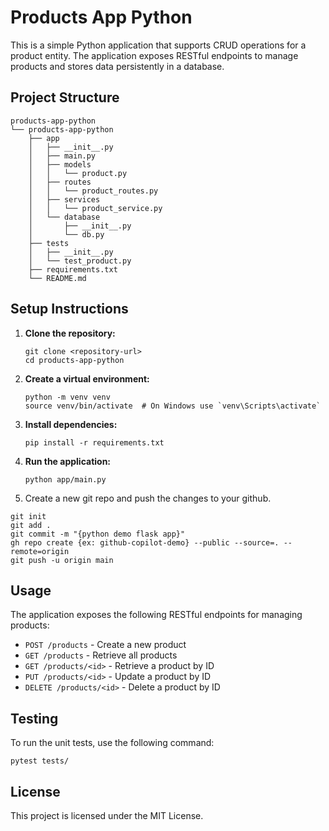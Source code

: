 
# Products App Python

This is a simple Python application that supports CRUD operations for a product entity. The application exposes RESTful endpoints to manage products and stores data persistently in a database.

## Project Structure

```
products-app-python
└── products-app-python
    ├── app
    │   ├── __init__.py
    │   ├── main.py
    │   ├── models
    │   │   └── product.py
    │   ├── routes
    │   │   └── product_routes.py
    │   ├── services
    │   │   └── product_service.py
    │   └── database
    │       ├── __init__.py
    │       └── db.py
    ├── tests
    │   ├── __init__.py
    │   └── test_product.py
    ├── requirements.txt
    └── README.md
```

## Setup Instructions

1. **Clone the repository:**
   ```
   git clone <repository-url>
   cd products-app-python
   ```

2. **Create a virtual environment:**
   ```
   python -m venv venv
   source venv/bin/activate  # On Windows use `venv\Scripts\activate`
   ```

3. **Install dependencies:**
   ```
   pip install -r requirements.txt
   ```

4. **Run the application:**
   ```
   python app/main.py
   ```
5. Create a new git repo and push the changes to your github.

```
git init
git add .
git commit -m "{python demo flask app}"
gh repo create {ex: github-copilot-demo} --public --source=. --remote=origin
git push -u origin main
```

## Usage

The application exposes the following RESTful endpoints for managing products:

- `POST /products` - Create a new product
- `GET /products` - Retrieve all products
- `GET /products/<id>` - Retrieve a product by ID
- `PUT /products/<id>` - Update a product by ID
- `DELETE /products/<id>` - Delete a product by ID

## Testing

To run the unit tests, use the following command:

```
pytest tests/
```


## License

This project is licensed under the MIT License.